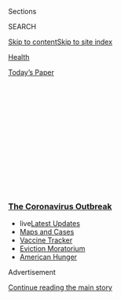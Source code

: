 <div id="app">

<div>

<div>

<div>

<div class="NYTAppHideMasthead css-1q2w90k e1suatyy0">

<div class="section css-ui9rw0 e1suatyy2">

<div class="css-eph4ug er09x8g0">

<div class="css-6n7j50">

</div>

<span class="css-1dv1kvn">Sections</span>

<div class="css-10488qs">

<span class="css-1dv1kvn">SEARCH</span>

</div>

[Skip to content](#site-content)[Skip to site
index](#site-index)

</div>

<div id="masthead-section-label" class="css-1wr3we4 eaxe0e00">

[Health](https://www.nytimes3xbfgragh.onion/section/health)

</div>

<div class="css-10698na e1huz5gh0">

</div>

</div>

<div id="masthead-bar-one" class="section hasLinks css-15hmgas e1csuq9d3">

<div class="css-uqyvli e1csuq9d0">

</div>

<div class="css-1uqjmks e1csuq9d1">

</div>

<div class="css-9e9ivx">

[](https://myaccount.nytimes3xbfgragh.onion/auth/login?response_type=cookie&client_id=vi)

</div>

<div class="css-1bvtpon e1csuq9d2">

[Today’s
Paper](https://www.nytimes3xbfgragh.onion/section/todayspaper)

</div>

</div>

</div>

</div>

<div data-aria-hidden="false">

<div id="site-content" data-role="main">

<div>

<div class="css-1aor85t" style="opacity:0.000000001;z-index:-1;visibility:hidden">

<div class="css-1hqnpie">

<div class="css-epjblv">

<span class="css-17xtcya">[Health](/section/health)</span><span class="css-x15j1o">|</span><span class="css-fwqvlz">After
Recovery From the Coronavirus, Most People Carry
Antibodies</span>

</div>

<div class="css-k008qs">

<div class="css-1iwv8en">

<span class="css-18z7m18"></span>

<div>

</div>

</div>

<span class="css-1n6z4y">https://nyti.ms/3fsjclX</span>

<div class="css-1705lsu">

<div class="css-4xjgmj">

<div class="css-4skfbu" data-role="toolbar" data-aria-label="Social Media Share buttons, Save button, and Comments Panel with current comment count" data-testid="share-tools">

  - 
  - 
  - 
  - 
    
    <div class="css-6n7j50">
    
    </div>

  - 

</div>

</div>

</div>

</div>

</div>

</div>

<div class="css-13pd83m">

<div class="css-l9svim">

### [<span class="css-pa1jbp"><span class="css-1rxm0ex">The Coronavirus</span><span class="css-1rxm0ex"> Outbreak</span></span>](https://www.nytimes3xbfgragh.onion/news-event/coronavirus?name=styln-coronavirus-national&region=TOP_BANNER&block=storyline_menu_recirc&action=click&pgtype=Article&impression_id=c9eecf10-f283-11ea-b022-6936941775de&variant=undefined)

  - <span class="css-ousu42"><span class="css-12clwdu">live</span>[Latest
    Updates](https://www.nytimes3xbfgragh.onion/2020/09/09/world/covid-19-coronavirus.html?name=styln-coronavirus-national&region=TOP_BANNER&block=storyline_menu_recirc&action=click&pgtype=Article&impression_id=c9eecf11-f283-11ea-b022-6936941775de&variant=undefined)</span>
  - <span class="css-ousu42">[Maps and
    Cases](https://www.nytimes3xbfgragh.onion/interactive/2020/us/coronavirus-us-cases.html?name=styln-coronavirus-national&region=TOP_BANNER&block=storyline_menu_recirc&action=click&pgtype=Article&impression_id=c9eef620-f283-11ea-b022-6936941775de&variant=undefined)</span>
  - <span class="css-ousu42">[Vaccine
    Tracker](https://www.nytimes3xbfgragh.onion/interactive/2020/science/coronavirus-vaccine-tracker.html?name=styln-coronavirus-national&region=TOP_BANNER&block=storyline_menu_recirc&action=click&pgtype=Article&impression_id=c9eef621-f283-11ea-b022-6936941775de&variant=undefined)</span>
  - <span class="css-ousu42">[Eviction
    Moratorium](https://www.nytimes3xbfgragh.onion/2020/09/02/your-money/eviction-moratorium-covid.html?name=styln-coronavirus-national&region=TOP_BANNER&block=storyline_menu_recirc&action=click&pgtype=Article&impression_id=c9eef622-f283-11ea-b022-6936941775de&variant=undefined)</span>
  - <span class="css-ousu42">[American
    Hunger](https://www.nytimes3xbfgragh.onion/interactive/2020/09/02/magazine/food-insecurity-hunger-us.html?name=styln-coronavirus-national&region=TOP_BANNER&block=storyline_menu_recirc&action=click&pgtype=Article&impression_id=c9eef623-f283-11ea-b022-6936941775de&variant=undefined)</span>

</div>

</div>

<div id="top-wrapper" class="css-1sy8kpn">

<div id="top-slug" class="css-l9onyx">

Advertisement

</div>

[Continue reading the main
story](#after-top)

<div class="ad top-wrapper" style="text-align:center;height:100%;display:block;min-height:250px">

<div id="top" class="place-ad" data-position="top" data-size-key="top">

</div>

</div>

<div id="after-top">

</div>

</div>

<div>

<div id="sponsor-wrapper" class="css-1hyfx7x">

<div id="sponsor-slug" class="css-19vbshk">

Supported by

</div>

[Continue reading the main
story](#after-sponsor)

<div id="sponsor" class="ad sponsor-wrapper" style="text-align:center;height:100%;display:block">

</div>

<div id="after-sponsor">

</div>

</div>

<div class="css-186x18t">

</div>

<div class="css-1vkm6nb ehdk2mb0">

# After Recovery From the Coronavirus, Most People Carry Antibodies

</div>

A new study adds to evidence of immunity among those who have already
been exposed to the pathogen.

![<span class="css-16f3y1r e13ogyst0">Stanford Health Care gave us
exclusive access to show how coronavirus antibody testing works. So we
followed two caregivers and their blood, through the testing
process.</span>](https://static01.graylady3jvrrxbe.onion/images/2020/05/10/autossell/antibody-testing-cover/antibody-testing-cover-videoSixteenByNineJumbo1600.jpg)

<div class="css-18e8msd">

<div class="css-vp77d3 epjyd6m0">

<div class="css-1baulvz">

By [<span class="css-1baulvz last-byline" itemprop="name">Apoorva
Mandavilli</span>](https://www.nytimes3xbfgragh.onion/by/apoorva-mandavilli)

</div>

</div>

  - 
    
    <div class="css-ld3wwf e16638kd2">
    
    Published May 7, 2020Updated Aug. 20,
    2020
    
    </div>

  - 
    
    <div class="css-4xjgmj">
    
    <div class="css-pvvomx" data-role="toolbar" data-aria-label="Social Media Share buttons, Save button, and Comments Panel with current comment count" data-testid="share-tools">
    
      - 
      - 
      - 
      - 
        
        <div class="css-6n7j50">
        
        </div>
    
      - 
    
    </div>
    
    </div>

</div>

</div>

<div class="section meteredContent css-1r7ky0e" name="articleBody" itemprop="articleBody">

<div class="css-1fanzo5 StoryBodyCompanionColumn">

<div class="css-53u6y8">

A new study offers a glimmer of hope in the grim fight against the
coronavirus: Nearly everyone who has had the disease — regardless of
age, sex or severity of illness — [makes antibodies to the
virus](https://www.medrxiv.org/content/10.1101/2020.04.30.20085613v1).

The study, posted online on Tuesday but not yet reviewed by experts,
also hints that anyone who has [recovered from
infection](https://www.nytimes3xbfgragh.onion/2020/06/17/nyregion/coronavirus-recovery-hospital.html)
may safely return to work — although it is unclear how long their
protection might last.

“This is very good news,” said Angela Rasmussen, a virologist at
Columbia University in New York who was not involved with the
work.

[Antibodies](https://www.nytimes3xbfgragh.onion/2020/08/20/nyregion/nyc-coronavirus-antibody-testing.html)
are immune molecules produced by the body to fight pathogens. The
presence of antibodies in the blood typically confers at least some
protection against the invader.

</div>

</div>

<div class="css-1fanzo5 StoryBodyCompanionColumn">

<div class="css-53u6y8">

Health officials in several countries, including the United States, have
hung their hopes on tests that identify coronavirus antibodies to decide
who is immune and can go back to work. People who are immune could
replace vulnerable individuals, especially in high-transmission settings
like hospitals, building what researchers call [“shield immunity” in the
population](https://www.nature.com/articles/s41591-020-0895-3).

But most antibody tests are [fraught with false
positives](https://www.nytimes3xbfgragh.onion/2020/04/24/health/coronavirus-antibody-tests.html)
— picking up antibody signals where there are none. The new study relied
on a test developed by Florian Krammer, a virologist at the Icahn School
of Medicine at Mount Sinai, that has a less than 1 percent chance of
producing false-positive results.

Several small studies have given reason to hope that people who have had
Covid-19, the illness caused by the coronavirus, would gain some
immunity for some period of time. The new study is the largest by far,
with results from 1,343 people in and around New York City.

The study also eased a niggling worry that only some people — only those
who were severely ill, for example — might make antibodies. In fact, the
level of antibodies did not differ by age or sex, and even people who
had only mild symptoms produced a healthy amount.

Having antibodies is not the same as having immunity to the virus. But
in previous research, Dr. Krammer’s team has
[shown](https://www.medrxiv.org/content/10.1101/2020.03.17.20037713v2)
that antibody levels are closely linked with the ability to disarm the
virus, the key to immunity.

</div>

</div>

<div class="css-1fanzo5 StoryBodyCompanionColumn">

<div class="css-53u6y8">

“It really shows that most people do develop antibodies, and that
there’s very good correlation between those antibodies and their
capability to neutralize virus,” Dr. Rasmussen
said.

<div id="NYT_MAIN_CONTENT_1_REGION" class="css-9tf9ac">

<div>

<div id="styln-covid-updates-world" class="section interactive-content interactive-size-medium css-1ftcdic">

<div class="css-17ih8de interactive-body">

<div id="styln-briefing-block" data-asset-id="QXJ0aWNsZTpueXQ6Ly9hcnRpY2xlLzA0MTc1MmJmLWNmNmQtNTIyZC1iYWQ1LWQxYmNkZmQyMTZmMg==">

<div class="briefing-block-header-section">

# [Latest Updates: The Coronavirus Outbreak](https://www.nytimes3xbfgragh.onion/2020/09/09/world/covid-19-coronavirus.html?action=click&pgtype=Article&state=default&region=MAIN_CONTENT_1&context=storylines_live_updates)

<div class="briefing-block-ts">

Updated 2020-09-09T09:58:22.117Z

</div>

</div>

  - [As drugmakers pledge to thoroughly vet a vaccine, one company
    pauses its trials for a safety
    review.](https://www.nytimes3xbfgragh.onion/2020/09/09/world/covid-19-coronavirus.html?action=click&pgtype=Article&state=default&region=MAIN_CONTENT_1&context=storylines_live_updates#link-70cea8bb)
  - [Facing a surge in cases, Britain plans to limit most gatherings to
    six
    people.](https://www.nytimes3xbfgragh.onion/2020/09/09/world/covid-19-coronavirus.html?action=click&pgtype=Article&state=default&region=MAIN_CONTENT_1&context=storylines_live_updates#link-4438dd7)
  - [Quarantine breakdowns at colleges in the U.S. are leaving some at
    risk.](https://www.nytimes3xbfgragh.onion/2020/09/09/world/covid-19-coronavirus.html?action=click&pgtype=Article&state=default&region=MAIN_CONTENT_1&context=storylines_live_updates#link-11cec4c0)

<div class="briefing-block-footer">

<div class="briefing-block-footer-meta">

[See more
updates](https://www.nytimes3xbfgragh.onion/2020/09/09/world/covid-19-coronavirus.html?action=click&pgtype=Article&state=default&region=MAIN_CONTENT_1&context=storylines_live_updates)

</div>

<div class="briefing-block-briefinglinks">

<span>More live coverage:</span>
[Markets](https://www.nytimes3xbfgragh.onion/live/2020/09/08/business/stock-market-today-coronavirus?action=click&pgtype=Article&state=default&region=MAIN_CONTENT_1&context=storylines_live_updates)

</div>

</div>

</div>

</div>

</div>

</div>

</div>

Researchers at Mount Sinai tested people who signed up to be [donors of
convalescent
plasma](https://www.nytimes3xbfgragh.onion/2020/03/26/health/plasma-coronavirus-treatment.html),
antibodies extracted from blood. The project has enrolled more than
15,000 people so far, according to Dr. Ania Wajnberg, who is leading the
effort.

The new study is an analysis of results of the first set of donors. Over
all, only 3 percent of these participants had been seen in the emergency
department or had been hospitalized. The remaining subjects had only
mild or moderate symptoms.

“To my knowledge, this is the largest group of people described with
mild disease,” Dr. Wajnberg said.

The criteria for inclusion became more stringent as the team learned
more about the coronavirus. For example, they initially required the
potential donors to be free of symptoms for only three days but later
extended that to 14 days.

The team tested 624 people who had tested positive for the virus and had
recovered. At first, just 511 of them had high antibody levels; 42 had
low levels; and 71 had none. When 64 of the subjects with weak or no
levels were retested more than a week later, however, all but three had
at least some antibodies.

That suggests the timing of testing for antibodies can greatly affect
the results, the researchers said. “We weren’t looking exactly at this,
but we had enough to say that 14 days is probably a little too early,”
Dr. Wajnberg said.

</div>

</div>

<div class="css-1fanzo5 StoryBodyCompanionColumn">

<div class="css-53u6y8">

There was even a difference between levels at 20 days versus 24 days,
she said, suggesting that the optimal time for an antibody test is well
after symptoms begin. “What we’re telling people now is at least three
weeks after symptom onset,” Dr. Wajnberg said.

</div>

</div>

<div class="css-79elbk" data-testid="photoviewer-wrapper">

<div class="css-z3e15g" data-testid="photoviewer-wrapper-hidden">

</div>

<div class="css-1a48zt4 ehw59r15" data-testid="photoviewer-children">

![<span class="css-16f3y1r e13ogyst0" data-aria-hidden="true">Taking
blood for antibody testing at Mount Sinai Hospital in Manhattan last
month.</span><span class="css-cnj6d5 e1z0qqy90" itemprop="copyrightHolder"><span class="css-1ly73wi e1tej78p0">Credit...</span><span>Lucas
Jackson/Reuters</span></span>](https://static01.graylady3jvrrxbe.onion/images/2020/05/07/science/07VIRUS-ANTIBODIES2/merlin_171931419_5665ae30-223f-4027-bb7e-c1136f68a8e9-articleLarge.jpg?quality=75&auto=webp&disable=upscale)

</div>

</div>

<div class="css-1fanzo5 StoryBodyCompanionColumn">

<div class="css-53u6y8">

Because tests to diagnose coronavirus infection were unavailable to most
people in New York City in March, the researchers included another 719
people in their study who suspected they had Covid-19 based on symptoms
and exposure to the virus, but in whom the illness had not been
diagnosed.

<div id="NYT_MAIN_CONTENT_2_REGION" class="css-9tf9ac">

<div>

</div>

</div>

In this group, the researchers found a different picture altogether. The
majority of these people — 62 percent — did not seem to have antibodies.

Some of them may have been tested too soon after their illness for
antibodies to be detectable. But many probably mistook influenza,
another viral infection or even allergies for Covid-19, Dr. Wajnberg
said.

“I think literally everybody in New York thinks they’ve had it,” she
said. “People shouldn’t assume the fever they had in January was Covid
and they’re immune.”

Other experts were more struck by the percentage of people who turned
out to have antibodies, even though the coronavirus had never been
diagnosed in them.

</div>

</div>

<div class="css-1fanzo5 StoryBodyCompanionColumn">

<div class="css-53u6y8">

The number suggests that “in cities like New York, there are a
tremendous number of undiagnosed infections,” said Taia Wang, a viral
immunologist at Stanford University.

An antibody survey conducted by New York State officials found that 20
percent of city residents had been
infected.

<div id="NYT_MAIN_CONTENT_3_REGION" class="css-9tf9ac">

<div>

<div id="styln-prism-freeform-1594220623585" class="section interactive-content interactive-size-medium css-1ftcdic">

<div class="css-17ih8de interactive-body">

<div id="prism-freeform-block-62914" class="css-19mumt8" data-role="complementary" data-storyline="The Coronavirus Outbreak" data-truncated="true" tabindex="0">

<div class="css-a8d9oz">

<div class="css-eb027h">

[](https://www.nytimes3xbfgragh.onion/news-event/coronavirus?action=click&pgtype=Article&state=default&region=MAIN_CONTENT_3&context=storylines_faq)

### The Coronavirus Outbreak ›

#### Frequently Asked Questions

Updated September 4, 2020

  - #### What are the symptoms of coronavirus?
    
      - In the beginning, the coronavirus [seemed like it was primarily
        a respiratory
        illness](https://www.nytimes3xbfgragh.onion/article/coronavirus-facts-history.html?action=click&pgtype=Article&state=default&region=MAIN_CONTENT_3&context=storylines_faq#link-6817bab5) —
        many patients had fever and chills, were weak and tired, and
        coughed a lot, though some people don’t show many symptoms at
        all. Those who seemed sickest had pneumonia or acute respiratory
        distress syndrome and received supplemental oxygen. By now,
        doctors have identified many more symptoms and syndromes. In
        April, [the C.D.C. added to the list of early
        signs](https://www.nytimes3xbfgragh.onion/2020/04/27/health/coronavirus-symptoms-cdc.html?action=click&pgtype=Article&state=default&region=MAIN_CONTENT_3&context=storylines_faq) sore
        throat, fever, chills and muscle aches. Gastrointestinal upset,
        such as diarrhea and nausea, has also been observed. Another
        telltale sign of infection may be a sudden, profound diminution
        of one’s [sense of smell and
        taste.](https://www.nytimes3xbfgragh.onion/2020/03/22/health/coronavirus-symptoms-smell-taste.html?action=click&pgtype=Article&state=default&region=MAIN_CONTENT_3&context=storylines_faq) Teenagers
        and young adults in some cases have developed painful red and
        purple lesions on their fingers and toes — nicknamed “Covid toe”
        — but few other serious symptoms.

  - #### Why is it safer to spend time together outside?
    
      - [Outdoor
        gatherings](https://www.nytimes3xbfgragh.onion/2020/05/15/us/coronavirus-what-to-do-outside.html?action=click&pgtype=Article&state=default&region=MAIN_CONTENT_3&context=storylines_faq) lower
        risk because wind disperses viral droplets, and sunlight can
        kill some of the virus. Open spaces prevent the virus from
        building up in concentrated amounts and being inhaled, which can
        happen when infected people exhale in a confined space for long
        stretches of time, said Dr. Julian W. Tang, a virologist at the
        University of Leicester.

  - #### Why does standing six feet away from others help?
    
      - The coronavirus spreads primarily through droplets from your
        mouth and nose, especially when you cough or sneeze. The C.D.C.,
        one of the organizations using that measure, [bases its
        recommendation of six
        feet](https://www.nytimes3xbfgragh.onion/2020/04/14/health/coronavirus-six-feet.html?action=click&pgtype=Article&state=default&region=MAIN_CONTENT_3&context=storylines_faq) on
        the idea that most large droplets that people expel when they
        cough or sneeze will fall to the ground within six feet. But six
        feet has never been a magic number that guarantees complete
        protection. Sneezes, for instance, can launch droplets a lot
        farther than six feet, [according to a recent
        study](https://jamanetwork.com/journals/jama/fullarticle/2763852).
        It's a rule of thumb: You should be safest standing six feet
        apart outside, especially when it's windy. But keep a mask on at
        all times, even when you think you’re far enough apart.

  - #### I have antibodies. Am I now immune?
    
      - As of right now,[ that seems likely, for at least several
        months.](https://www.nytimes3xbfgragh.onion/2020/07/22/health/covid-antibodies-herd-immunity.html?action=click&pgtype=Article&state=default&region=MAIN_CONTENT_3&context=storylines_faq) There
        have been frightening accounts of people suffering what seems to
        be a second bout of Covid-19. But experts say these patients may
        have a drawn-out course of infection, with the virus taking a
        slow toll weeks to months after initial exposure. People
        infected with the coronavirus typically
        [produce](https://www.nature.com/articles/s41586-020-2456-9) immune
        molecules called antibodies, which are [protective proteins made
        in response to an
        infection](https://www.nytimes3xbfgragh.onion/2020/05/07/health/coronavirus-antibody-prevalence.html?action=click&pgtype=Article&state=default&region=MAIN_CONTENT_3&context=storylines_faq)[.
        These antibodies
        may](https://www.nytimes3xbfgragh.onion/2020/05/07/health/coronavirus-antibody-prevalence.html?action=click&pgtype=Article&state=default&region=MAIN_CONTENT_3&context=storylines_faq) last
        in the body [only two to three
        months](https://www.nature.com/articles/s41591-020-0965-6),
        which may seem worrisome, but that’s perfectly normal after an
        acute infection subsides, said Dr. Michael Mina, an immunologist
        at Harvard University. It may be possible to get the coronavirus
        again, but it’s highly unlikely that it would be possible in a
        short window of time from initial infection or make people
        sicker the second time.

  - #### What are my rights if I am worried about going back to work?
    
      - Employers have to provide [a safe
        workplace](https://www.osha.gov/SLTC/covid-19/standards.html) with
        policies that protect everyone equally. [And if one of your
        co-workers tests positive for the coronavirus, the
        C.D.C.](https://www.nytimes3xbfgragh.onion/article/coronavirus-money-unemployment.html?action=click&pgtype=Article&state=default&region=MAIN_CONTENT_3&context=storylines_faq) has
        said that [employers should tell their
        employees](https://www.cdc.gov/coronavirus/2019-ncov/community/guidance-business-response.html) --
        without giving you the sick employee’s name -- that they may
        have been exposed to the
virus.

<div id="styln-survey-component-62914" class="styln-survey-component" data-surveyname="faq" data-surveystoryline="coronavirus">

</div>

</div>

<div class="css-6mllg9">

</div>

<div class="css-pmm6ed">

<span class="css-5gimkt"></span>

</div>

</div>

</div>

</div>

</div>

</div>

</div>

Another finding from the study — that diagnostic PCR tests can be
positive up to 28 days after the start of infection — is also important,
Dr. Wang said. These tests look for genetic fragments, not antibodies,
and suggest an active or waning infection.

“As far as known unknowns about SARS-CoV-2, this one really stands out,”
she said. “We really need to know, how long does it take the body to
clear the virus? How long are people contagious? We don’t know the
answer to that.”

She and other scientists said it was highly unlikely that a positive
test so long after symptoms appeared represents infectious virus.
Researchers in South Korea recently announced, for example, that several
suspected cases of “reinfection” were a result of PCR tests picking up
[remnants of dead
virus](https://www.newsweek.com/south-korea-experts-say-recovered-coronavirus-patients-retested-positive-because-dead-virus-parts-1500998).

Genetic material from the measles virus can show up in tests six months
after the illness, Dr. Krammer noted. And genetic fragments of Ebola and
Zika viruses are known to persist even longer in the body.

Still, Dr. Wang said, “Until we do know, it’s prudent for everyone to
proceed as if a positive PCR test means contagious virus.” The Centers
for Disease Control and Prevention recommends that people isolate for 10
days after the onset of symptoms, but that period may need to be longer.

</div>

</div>

<div class="css-1fanzo5 StoryBodyCompanionColumn">

<div class="css-53u6y8">

***\[*[*Like the Science Times page on
Facebook.*](http://on.fb.me/1paTQ1h)** ****** *| Sign up for the*
**[*Science Times newsletter.*](http://nyti.ms/1MbHaRU)*\]***

Experts said the next step would be to confirm that the presence of
antibodies in the blood means protection from the coronavirus. The body
depends on a subset of antibodies, called neutralizing antibodies, to
shield it from the coronavirus.

“The question now becomes to what extent those are neutralizing
antibodies and whether that leads to protection from infection — all of
which we should presume are yes,” said Sean Whelan, a virologist at
Washington University in St. Louis.

In Dr. Krammer’s previous work, to be published in the journal Nature
Medicine, his team tested whether the antibodies have neutralizing
power. The researchers found that in about a dozen people, including
some who had mild symptoms, the level of antibodies in the blood
corresponded to the level of neutralizing activity.

So everyone who makes antibodies is likely to have some immunity to the
virus, Dr. Krammer said: “I’m fairly confident about this.” Another way
to assess immunity would be to show that purified antibodies can prevent
coronavirus infection in an animal.

But perhaps the most urgent question, especially as [research on
vaccines ramps
up](https://www.nytimes3xbfgragh.onion/2020/05/02/us/politics/vaccines-coronavirus-research.html),
is how long that immunity might last.

Even if the levels of antibodies fall over time to undetectable levels,
people may still retain some protection from the coronavirus.

Immune cells called T cells are valuable soldiers in fighting pathogens,
and at least [one study has
shown](https://www.sciencedirect.com/science/article/pii/S1074761320301813)
that the coronavirus provokes a strong response from these cells.
So-called memory cells, or B cells, may also kick into gear when they
encounter the coronavirus, churning out more antibodies.

</div>

</div>

<div class="css-1fanzo5 StoryBodyCompanionColumn">

<div class="css-53u6y8">

Ultimately, however, the answer to how long immunity lasts will come
only with patience.

“Unless someone has come up with some way to speed that process up,” Dr.
Rasmussen said, “the only way to tell that is by following these
patients over time.”

</div>

</div>

<div>

</div>

</div>

<div>

</div>

<div>

</div>

<div>

</div>

<div>

<div id="bottom-wrapper" class="css-1ede5it">

<div id="bottom-slug" class="css-l9onyx">

Advertisement

</div>

[Continue reading the main
story](#after-bottom)

<div id="bottom" class="ad bottom-wrapper" style="text-align:center;height:100%;display:block;min-height:90px">

</div>

<div id="after-bottom">

</div>

</div>

</div>

</div>

</div>

## Site Index

<div>

</div>

## Site Information Navigation

  - [© <span>2020</span> <span>The New York Times
    Company</span>](https://help.nytimes3xbfgragh.onion/hc/en-us/articles/115014792127-Copyright-notice)

<!-- end list -->

  - [NYTCo](https://www.nytco.com/)
  - [Contact
    Us](https://help.nytimes3xbfgragh.onion/hc/en-us/articles/115015385887-Contact-Us)
  - [Work with us](https://www.nytco.com/careers/)
  - [Advertise](https://nytmediakit.com/)
  - [T Brand Studio](http://www.tbrandstudio.com/)
  - [Your Ad
    Choices](https://www.nytimes3xbfgragh.onion/privacy/cookie-policy#how-do-i-manage-trackers)
  - [Privacy](https://www.nytimes3xbfgragh.onion/privacy)
  - [Terms of
    Service](https://help.nytimes3xbfgragh.onion/hc/en-us/articles/115014893428-Terms-of-service)
  - [Terms of
    Sale](https://help.nytimes3xbfgragh.onion/hc/en-us/articles/115014893968-Terms-of-sale)
  - [Site
    Map](https://spiderbites.nytimes3xbfgragh.onion)
  - [Help](https://help.nytimes3xbfgragh.onion/hc/en-us)
  - [Subscriptions](https://www.nytimes3xbfgragh.onion/subscription?campaignId=37WXW)

</div>

</div>

</div>

</div>
